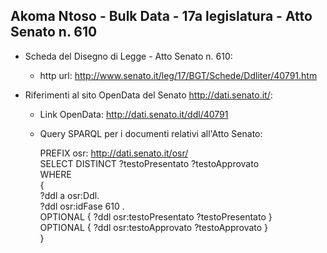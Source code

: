 ## Akoma Ntoso - Bulk Data - 17a legislatura - Atto Senato n. 610 ##

* Scheda del Disegno di Legge - Atto Senato n. 610:
	* http url: http://www.senato.it/leg/17/BGT/Schede/Ddliter/40791.htm

* Riferimenti al sito OpenData del Senato http://dati.senato.it/:
	* Link OpenData: http://dati.senato.it/ddl/40791
	* Query SPARQL per i documenti relativi all'Atto Senato:

        PREFIX osr: <http://dati.senato.it/osr/>  
		SELECT DISTINCT ?testoPresentato ?testoApprovato  
		WHERE  
		{  
		    ?ddl a osr:Ddl.  
		    ?ddl osr:idFase 610 .  
		    OPTIONAL { ?ddl osr:testoPresentato ?testoPresentato }  
		    OPTIONAL { ?ddl osr:testoApprovato ?testoApprovato }  
		}
		